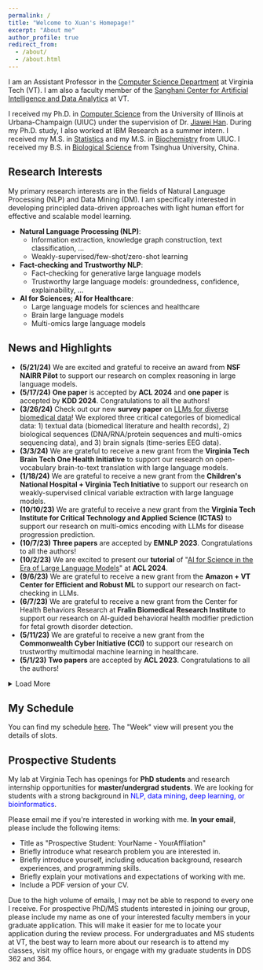 ```yaml
---
permalink: /
title: "Welcome to Xuan's Homepage!"
excerpt: "About me"
author_profile: true
redirect_from: 
  - /about/
  - /about.html
---
```


I am an Assistant Professor in the [Computer Science Department](https://cs.vt.edu/) at Virginia Tech (VT). I am also a faculty member of the [Sanghani Center for Artificial Intelligence and Data Analytics](https://sanghani.cs.vt.edu/) at VT.

I received my Ph.D. in [Computer Science](http://www.cs.uiuc.edu/) from the University of Illinois at Urbana-Champaign (UIUC) under the supervision of Dr. [Jiawei Han](http://hanj.cs.illinois.edu/). During my Ph.D. study, I also worked at IBM Research as a summer intern. I received my M.S. in [Statistics](https://stat.illinois.edu/) and my M.S. in [Biochemistry](https://mcb.illinois.edu/departments/biochemistry/) from UIUC. I received my B.S. in [Biological Science](https://life.tsinghua.edu.cn/) from Tsinghua University, China.


## Research Interests
My primary research interests are in the fields of Natural Language Processing (NLP) and Data Mining (DM). I am specifically interested in developing principled data-driven approaches with light human effort for effective and scalable model learning.

- **Natural Language Processing (NLP)**:
  - Information extraction, knowledge graph construction, text classification, …
  - Weakly-supervised/few-shot/zero-shot learning
- **Fact-checking and Trustworthy NLP**:
  - Fact-checking for generative large language models
  - Trustworthy large language models: groundedness, confidence, explainability, …
- **AI for Sciences; AI for Healthcare**:
  - Large language models for sciences and healthcare
  - Brain large language models
  - Multi-omics large language models

## News and Highlights
- **(5/21/24)** We are excited and grateful to receive an award from **NSF NAIRR Pilot** to support our research on complex reasoning in large language models.
- **(5/17/24)** **One paper** is accepted by **ACL 2024** and **one paper** is accepted by **KDD 2024**. Congratulations to all the authors!
- **(3/26/24)** Check out our new **survey paper** on [LLMs for diverse biomedical data](https://arxiv.org/abs/2403.15673)! We explored three critical categories of biomedical data: 1) textual data (biomedical literature and health records), 2) biological sequences (DNA/RNA/protein sequences and multi-omics sequencing data), and 3) brain signals (time-series EEG data).
- **(3/3/24)** We are grateful to receive a new grant from the **Virginia Tech Brain Tech One Health Initiative** to support our research on open-vocabulary brain-to-text translation with large language models.
- **(1/18/24)** We are grateful to receive a new grant from the **Children's National Hospital + Virginia Tech Initiative** to support our research on weakly-supervised clinical variable extraction with large language models.
- **(10/10/23)** We are grateful to receive a new grant from the **Virginia Tech Institute for Critical Technology and Applied Science (ICTAS)** to support our research on multi-omics encoding with LLMs for disease progression prediction.
- **(10/7/23)** **Three papers** are accepted by **EMNLP 2023**. Congratulations to all the authors!
- **(10/2/23)** We are excited to present our **tutorial** of "[AI for Science in the Era of Large Language Models](https://xuanwang91.github.io/2024-8-12-acl24-tutorial)" at **ACL 2024**.
- **(9/6/23)** We are grateful to receive a new grant from the **Amazon + VT Center for Efficient and Robust ML** to support our research on fact-checking in LLMs.
- **(6/7/23)** We are grateful to receive a new grant from the Center for Health Behaviors Research at **Fralin Biomedical Research Institute** to support our research on AI-guided behavioral health modifier prediction for fetal growth disorder detection.
- **(5/11/23)** We are grateful to receive a new grant from the **Commonwealth Cyber Initiative (CCI)** to support our research on trustworthy multimodal machine learning in healthcare.
- **(5/1/23)** **Two papers** are accepted by **ACL 2023**. Congratulations to all the authors!

<details>
<summary>Load More</summary>
  
- **(1/1/23)** I started a new journey as an Assistant Professor in **CS@VT**.

</details>


## My Schedule

You can find my schedule [here](https://outlook.office365.com/owa/calendar/7a9db64927ad4b31ac057a71aa1a21f4@vt.edu/36019279cd6b4fb78bef49139b5b4e834236640486942120667/calendar.html). The "Week" view will present you the details of slots.
 

## Prospective Students
My lab at Virginia Tech has openings for **PhD students** and research internship opportunities for **master/undergrad students**. We are looking for students with a strong background in <span style="color:blue">NLP, data mining, deep learning, or bioinformatics</span>.

Please email me if you're interested in working with me. **In your email**, please include the following items:
- Title as "Prospective Student: YourName - YourAffliation"
- Briefly introduce what research problem you are interested in.
- Briefly introduce yourself, including education background, research experiences, and programming skills.
- Briefly explain your motivations and expectations of working with me.
- Include a PDF version of your CV.

Due to the high volume of emails, I may not be able to respond to every one I receive. For prospective PhD/MS students interested in joining our group, please include my name as one of your interested faculty members in your graduate application. This will make it easier for me to locate your application during the review process. For undergraduates and MS students at VT, the best way to learn more about our research is to attend my classes, visit my office hours, or engage with my graduate students in DDS 362 and 364.
